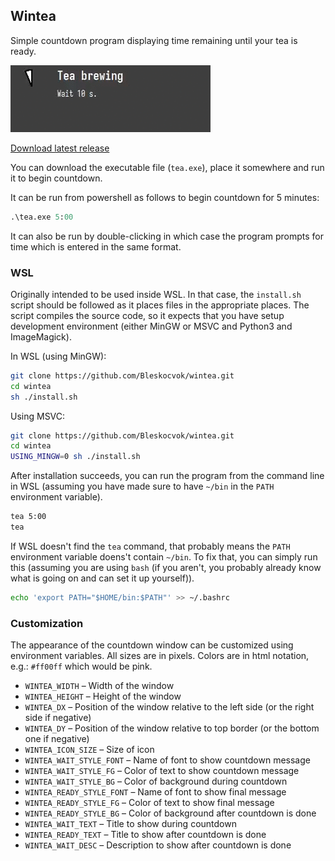 ## Wintea

Simple countdown program displaying time remaining until your tea is ready.

![Wintea gif](wintea.gif)

[Download latest release](https://github.com/Bleskocvok/wintea/releases/latest)

You can download the executable file (`tea.exe`), place it somewhere and run it to begin
countdown.

It can be run from powershell as follows to begin countdown for 5 minutes:

```ps
.\tea.exe 5:00
```

It can also be run by double-clicking in which case the program prompts for
time which is entered in the same format.

### WSL

Originally intended to be used inside WSL. In that case, the `install.sh` script
should be followed as it places files in the appropriate places. The script
compiles the source code, so it expects that you have setup development
environment (either MinGW or MSVC and Python3 and ImageMagick).

In WSL (using MinGW):
```sh
git clone https://github.com/Bleskocvok/wintea.git
cd wintea
sh ./install.sh
```

Using MSVC:
```sh
git clone https://github.com/Bleskocvok/wintea.git
cd wintea
USING_MINGW=0 sh ./install.sh
```

After installation succeeds, you can run the program from the command line in
WSL (assuming you have made sure to have `~/bin` in the `PATH` environment
variable).
```sh
tea 5:00
tea
```

If WSL doesn't find the `tea` command, that probably means the `PATH`
environment variable doens't contain `~/bin`. To fix that, you can simply run
this (assuming you are using `bash` (if you aren't, you probably already know
what is going on and can set it up yourself)).
```sh
echo 'export PATH="$HOME/bin:$PATH"' >> ~/.bashrc
```

### Customization

The appearance of the countdown window can be customized using environment
variables. All sizes are in pixels. Colors are in html notation, e.g.: `#ff00ff`
which would be pink.

- `WINTEA_WIDTH` – Width of the window
- `WINTEA_HEIGHT` – Height of the window
- `WINTEA_DX` – Position of the window relative to the left side (or the right side if negative)
- `WINTEA_DY` – Position of the window relative to top border (or the bottom one if negative)
- `WINTEA_ICON_SIZE` – Size of icon
- `WINTEA_WAIT_STYLE_FONT` – Name of font to show countdown message
- `WINTEA_WAIT_STYLE_FG` – Color of text to show countdown message
- `WINTEA_WAIT_STYLE_BG` – Color of background during countdown
- `WINTEA_READY_STYLE_FONT` – Name of font to show final message
- `WINTEA_READY_STYLE_FG` – Color of text to show final message
- `WINTEA_READY_STYLE_BG` – Color of background after countdown is done
- `WINTEA_WAIT_TEXT` – Title to show during countdown
- `WINTEA_READY_TEXT` – Title to show after countdown is done
- `WINTEA_WAIT_DESC` – Description to show after countdown is done

